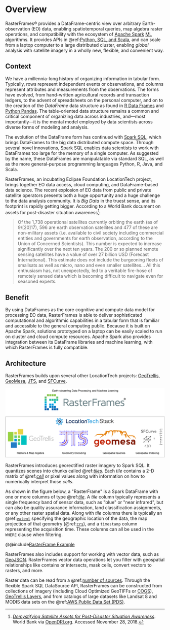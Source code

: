 # Overview

RasterFrames® provides a DataFrame-centric view over arbitrary Earth-observation (EO) data, enabling spatiotemporal queries, map algebra raster operations, and compatibility with the ecosystem of [Apache Spark](https://spark.apache.org/docs/latest/) [ML](https://spark.apache.org/docs/latest/ml-guide.html) algorithms. It provides APIs in @ref:[Python, SQL, and Scala](languages.md), and can scale from a laptop computer to a large distributed cluster, enabling _global_ analysis with satellite imagery in a wholly new, flexible, and convenient way.

## Context

We have a millennia-long history of organizing information in tabular form. Typically, rows represent independent events or observations, and columns represent attributes and measurements from the observations. The forms have evolved, from hand-written agricultural records and transaction ledgers, to the advent of spreadsheets on the personal computer, and on to the creation of the _DataFrame_ data structure as found in [R Data Frames][R] and [Python Pandas][Pandas]. The table-oriented data structure remains a common and critical component of organizing data across industries, and—most importantly—it is the mental model employed by data scientists across diverse forms of modeling and analysis.

The evolution of the DataFrame form has continued with [Spark SQL](https://spark.apache.org/docs/latest/sql-programming-guide.html), which brings DataFrames to the big data distributed compute space. Through several novel innovations, Spark SQL enables data scientists to work with DataFrames too large for the memory of a single computer. As suggested by the name, these DataFrames are manipulatable via standard SQL, as well as the more general-purpose programming languages Python, R, Java, and Scala.

RasterFrames, an incubating Eclipse Foundation LocationTech project, brings together EO data access, cloud computing, and DataFrame-based data science. The recent explosion of EO data from public and private satellite operators presents both a huge opportunity and a huge challenge to the data analysis community. It is _Big Data_ in the truest sense, and its footprint is rapidly getting bigger. According to a World Bank document on assets for post-disaster situation awareness[^1]:

> Of the 1,738 operational satellites currently orbiting the earth (as of 9/[20]17), 596 are earth observation satellites and 477 of these are non-military assets (i.e. available to civil society including commercial entities and governments for earth observation, according to the Union of Concerned Scientists). This number is expected to increase significantly over the next ten years. The 200 or so planned remote sensing satellites have a value of over 27 billion USD (Forecast International). This estimate does not include the burgeoning fleets of smallsats as well as micro, nano and even smaller satellites... All this enthusiasm has, not unexpectedly, led to a veritable fire-hose of remotely sensed data which is becoming difficult to navigate even for seasoned experts.

## Benefit

By using DataFrames as the core cognitive and compute data model for processing EO data, RasterFrames is able to deliver sophisticated computational and algorithmic capabilities in a tabular form that is familiar and accessible to the general computing public. Because it is built on Apache Spark, solutions prototyped on a laptop can be easily scaled to run on cluster and cloud compute resources. Apache Spark also provides integration between its DataFrame libraries and machine learning, with which RasterFrames is fully compatible.

## Architecture

RasterFrames builds upon several other LocationTech projects:
[GeoTrellis](https://geotrellis.io/), [GeoMesa](https://www.geomesa.org/),
[JTS](https://github.com/locationtech/jts), and
[SFCurve](https://github.com/locationtech/sfcurve).

![LocationTech Stack](static/rasterframes-locationtech-stack.png)

RasterFrames introduces georectified raster imagery to Spark SQL. It quantizes scenes into chunks called @ref:[_tiles_](concepts.md#tile). Each _tile_ contains a 2-D matrix of @ref:[_cell_](concepts.md#cell) or pixel values along with information on how to numerically interpret those _cells_.

As shown in the figure below, a "RasterFrame" is a Spark DataFrame with one or more columns of type @ref:[_tile_](concepts.md#tile). A _tile_ column typically represents a single frequency band of sensor data, such as "blue" or "near infrared", but can also be quality assurance information, land classification assignments, or any other raster spatial data. Along with _tile_ columns there is typically an @ref:[`extent`](concepts.md#extent) specifying the geographic location of the data, the map projection of that geometry (@ref:[`crs`](concepts.md#coordinate-reference-system--crs-)), and a `timestamp` column representing the acquisition time. These columns can all be used in the `WHERE` clause when filtering.

@@include[RasterFrame Example](static/rasterframe-sample.md)

RasterFrames also includes support for working with vector data, such as [GeoJSON][GeoJSON]. RasterFrames vector data operations let you filter with geospatial relationships like contains or intersects, mask cells, convert vectors to rasters, and more.

Raster data can be read from a @ref:[number of sources](raster-io.md). Through the flexible Spark SQL DataSource API, RasterFrames can be constructed from collections of imagery (including Cloud Optimized GeoTIFFs or [COGS][COGS]), [GeoTrellis Layers][GTLayer], and from catalogs of large datasets like Landsat 8 and MODIS data sets on the @ref:[AWS Public Data Set (PDS)](raster-catalogs.md#using-external-catalogs).

[R]:https://www.rdocumentation.org/packages/base/versions/3.5.1/topics/data.frame
[Pandas]:https://pandas.pydata.org/
[GeoJSON]:https://en.wikipedia.org/wiki/GeoJSON
[GTLayer]:https://geotrellis.readthedocs.io/en/latest/guide/core-concepts.html#layouts-and-tile-layers
[PDS]:https://registry.opendata.aws/modis/
[COGS]:https://www.cogeo.org/

[^1]: [_Demystifying Satellite Assets for Post-Disaster Situation Awareness_](https://docs.google.com/document/d/11bIw5HcEiZy8SKli6ZFQC2chVEiiIJ-f0o6btA4LU48).
World Bank via [OpenDRI.org](https://opendri.org/resource/demystifying-satellite-assets-for-post-disaster-situation-awareness/). Accessed November 28, 2018.
